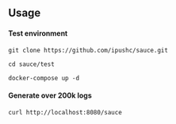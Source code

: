 ## Usage


#### Test environment

```
git clone https://github.com/ipushc/sauce.git

cd sauce/test

docker-compose up -d
```


#### Generate over 200k logs

```
curl http://localhost:8080/sauce
```